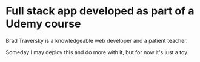 # Full stack app developed as part of a Udemy course

Brad Traversky is a knowledgeable web developer and a patient teacher. 

Someday I may deploy this and do more with it, but for now it's just a toy.